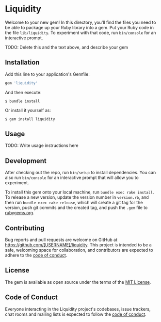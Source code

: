 # Liquidity

Welcome to your new gem! In this directory, you'll find the files you need to be able to package up your Ruby library into a gem. Put your Ruby code in the file `lib/liquidity`. To experiment with that code, run `bin/console` for an interactive prompt.

TODO: Delete this and the text above, and describe your gem

## Installation

Add this line to your application's Gemfile:

```ruby
gem 'liquidity'
```

And then execute:

    $ bundle install

Or install it yourself as:

    $ gem install liquidity

## Usage

TODO: Write usage instructions here

## Development

After checking out the repo, run `bin/setup` to install dependencies. You can also run `bin/console` for an interactive prompt that will allow you to experiment.

To install this gem onto your local machine, run `bundle exec rake install`. To release a new version, update the version number in `version.rb`, and then run `bundle exec rake release`, which will create a git tag for the version, push git commits and the created tag, and push the `.gem` file to [rubygems.org](https://rubygems.org).

## Contributing

Bug reports and pull requests are welcome on GitHub at https://github.com/[USERNAME]/liquidity. This project is intended to be a safe, welcoming space for collaboration, and contributors are expected to adhere to the [code of conduct](https://github.com/[USERNAME]/liquidity/blob/master/CODE_OF_CONDUCT.md).

## License

The gem is available as open source under the terms of the [MIT License](https://opensource.org/licenses/MIT).

## Code of Conduct

Everyone interacting in the Liquidity project's codebases, issue trackers, chat rooms and mailing lists is expected to follow the [code of conduct](https://github.com/[USERNAME]/liquidity/blob/master/CODE_OF_CONDUCT.md).
